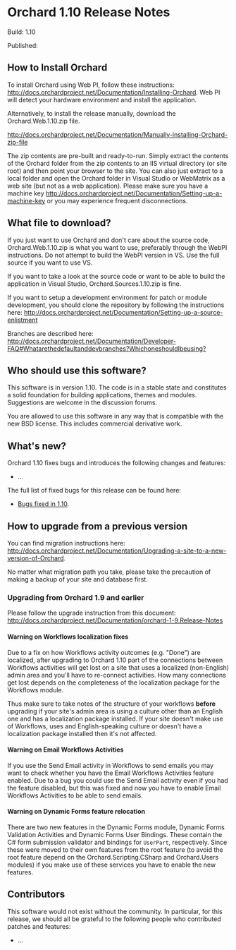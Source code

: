 Orchard 1.10 Release Notes
==========================
Build: 1.10

Published: 

How to Install Orchard
----------------------

To install Orchard using Web PI, follow these instructions:
<http://docs.orchardproject.net/Documentation/Installing-Orchard>.
Web PI will detect your hardware environment and install the application.

Alternatively, to install the release manually, download the Orchard.Web.1.10.zip file.

<http://docs.orchardproject.net/Documentation/Manually-installing-Orchard-zip-file>

The zip contents are pre-built and ready-to-run. Simply extract the contents of the Orchard
folder from the zip contents to an IIS virtual directory (or site root) and then point your
browser to the site. You can also just extract to a local folder and open the Orchard
folder in Visual Studio or WebMatrix as a web site (but not as a web application).
Please make sure you have a machine key
<http://docs.orchardproject.net/Documentation/Setting-up-a-machine-key>
or you may experience frequent disconnections.

What file to download?
----------------------

If you just want to use Orchard and don't care about the source code, Orchard.Web.1.10.zip
is what you want to use, preferably through the WebPI instructions.
Do not attempt to build the WebPI version in VS. Use the full source if you want to use VS.

If you want to take a look at the source code or want to be able to build the application in Visual Studio,
Orchard.Sources.1.10.zip is fine.

If you want to setup a development environment for patch or module development,
you should clone the repository by following the instructions here:
<http://docs.orchardproject.net/Documentation/Setting-up-a-source-enlistment>

Branches are described here: <http://docs.orchardproject.net/Documentation/Developer-FAQ#Whatarethedefaultanddevbranches?WhichoneshouldIbeusing?>

Who should use this software?
-----------------------------

This software is in version 1.10. The code is in a stable state and constitutes
a solid foundation for building applications, themes and modules.
Suggestions are welcome in the discussion forums.

You are allowed to use this software in any way that is compatible with the new BSD license.
This includes commercial derivative work.

What's new?
-----------

Orchard 1.10 fixes bugs and introduces the following changes and features:

* ...

The full list of fixed bugs for this release can be found here:

* [Bugs fixed in 1.10](https://github.com/OrchardCMS/Orchard/issues?q=is%3Aissue+milestone%3A%22Orchard+1.10%22+is%3Aclosed).

How to upgrade from a previous version
--------------------------------------

You can find migration instructions here: <http://docs.orchardproject.net/Documentation/Upgrading-a-site-to-a-new-version-of-Orchard>.

No matter what migration path you take, please take the precaution of making a backup of your site and database first.

### Upgrading from Orchard 1.9 and earlier

Please follow the upgrade instruction from this document: <http://docs.orchardproject.net/Documentation/orchard-1-9.Release-Notes>

#### Warning on Workflows localization fixes

Due to a fix on how Workflows activity outcomes (e.g. "Done") are localized, after upgrading to Orchard 1.10 part of the connections between Workflows activities will get lost on a site that uses a localized (non-English) admin area and you'll have to re-connect activities. How many connections get lost depends on the completeness of the localization package for the Workflows module.

Thus make sure to take notes of the structure of your workflows **before** upgrading if your site's admin area is using a culture other than an English one and has a localization package installed. If your site doesn't make use of Workflows, uses and English-speaking culture or doesn't have a localization package installed then it's not affected.

#### Warning on Email Workflows Activities

If you use the Send Email activity in Workflows to send emails you may want to check whether you have the Email Workflows Activities feature enabled. Due to a bug you could use the Send Email activity even if you had the feature disabled, but this was fixed and now you have to enable Email Workflows Activities to be able to send emails.

#### Warning on Dynamic Forms feature relocation

There are two new features in the Dynamic Forms module, Dynamic Forms Validation Activities and Dynamic Forms User Bindings. These contain the C# form submission validator and bindings for `UserPart`, respectively. Since these were moved to their own features from the root feature (to avoid the root feature depend on the Orchard.Scripting.CSharp and Orchard.Users modules) if you make use of these services you have to enable the new features.

Contributors
------------

This software would not exist without the community. In particular, for this release,
we should all be grateful to the following people who contributed patches and features:

- ...
